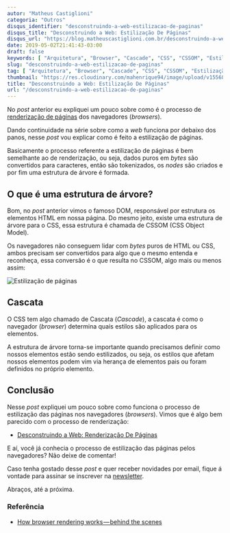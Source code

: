 ```yaml
---
autor: "Matheus Castiglioni"
categoria: "Outros"
disqus_identifier: "desconstruindo-a-web-estilizacao-de-paginas"
disqus_title: "Desconstruindo a Web: Estilização De Páginas"
disqus_url: "https://blog.matheuscastiglioni.com.br/desconstruindo-a-web-estilizacao-de-paginas"
date: 2019-05-02T21:41:43-03:00
draft: false
keywords: [ "Arquitetura", "Browser", "Cascade", "CSS", "CSSOM", "Estilização", "Style", "Web" ]
slug: "desconstruindo-a-web-estilizacao-de-paginas"
tag: [ "Arquitetura", "Browser", "Cascade", "CSS", "CSSOM", "Estilização", "Style", "Web" ]
thumbnail: "https://res.cloudinary.com/mahenrique94/image/upload/v1556844492/aplicacoes-html-css-js-feed-1_pxcf15.png"
title: "Desconstruindo a Web: Estilização De Páginas"
url: "/desconstruindo-a-web-estilizacao-de-paginas"
---
```


No *post* anterior eu expliquei um pouco sobre como é o processo de [renderização de páginas](https://blog.matheuscastiglioni.com.br/desconstruindo-a-web-renderizacao-de-paginas/) dos navegadores (*browsers*).

Dando continuidade na série sobre como a *web* funciona por debaixo dos panos, nesse *post* vou explicar como é feito a estilização de páginas.

Basicamente o processo referente a estilização de páginas é bem semelhante ao de renderização, ou seja, dados puros em *bytes* são convertidos para caracteres, então são tokenizados, os *nodes* são criados e por fim uma estrutura de árvore é formada.

## O que é uma estrutura de árvore?

Bom, no *post* anterior vimos o famoso DOM, responsável por estrutura os elementos HTML em nossa página. Do mesmo jeito, existe uma estrutura de árvore para o CSS, essa estrutura é chamada de CSSOM (CSS Object Model).

Os navegadores não conseguem lidar com *bytes* puros de HTML ou CSS, ambos precisam ser convertidos para algo que o mesmo entenda e reconheça, essa conversão é o que resulta no CSSOM, algo mais ou menos assim:

![Estilização de páginas](https://res.cloudinary.com/mahenrique94/image/upload/v1556844805/1_5GYEa442MdwmhPGJbGagGw_1_qronnj.png)

## Cascata

O CSS tem algo chamado de Cascata (*Cascade*), a cascata é como o navegador (*browser*) determina quais estilos são aplicados para os elementos.

A estrutura de árvore torna-se importante quando precisamos definir como nossos elementos estão sendo estilizados, ou seja, os estilos que afetam nossos elementos podem vim via herança de elementos pais ou foram definidos no próprio elemento.

## Conclusão

Nesse *post* expliquei um pouco sobre como funciona o processo de estilização das páginas nos navegadores (*browsers*). Vimos que é algo bem parecido com o processo de renderização:

- [Desconstruindo a Web: Renderização De Páginas](https://blog.matheuscastiglioni.com.br/desconstruindo-a-web-renderizacao-de-paginas/)

E aí, você já conhecia o processo de estilização das páginas pelos navegadores? Não deixe de comentar!

Caso tenha gostado desse *post* e quer receber novidades por email, fique á vontade para assinar se inscrever na [newsletter](http://eepurl.com/ggP7Rv).

Abraços, até a próxima.

### Referência

- [How browser rendering works — behind the scenes
](https://blog.logrocket.com/how-browser-rendering-works-behind-the-scenes-6782b0e8fb10)


